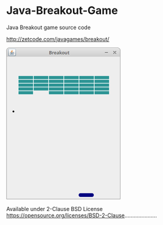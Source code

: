 # Java-Breakout-Game
Java Breakout game source code

http://zetcode.com/javagames/breakout/

![Breakout game screenshot](breakout_game.png)

Available under 2-Clause BSD License https://opensource.org/licenses/BSD-2-Clause.....................
